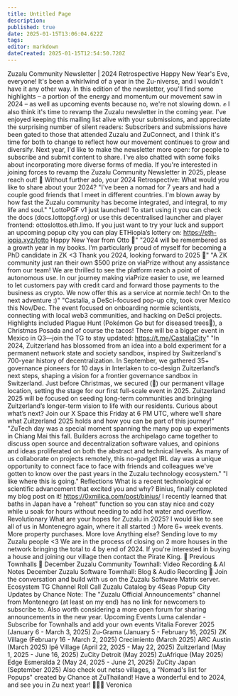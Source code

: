 ```yaml
---
title: Untitled Page
description: 
published: true
date: 2025-01-15T13:06:04.622Z
tags: 
editor: markdown
dateCreated: 2025-01-15T12:54:50.720Z
---
```


Zuzalu Community Newsletter | 2024 Retrospective Happy New Year's Eve, everyone! It's been a whirlwind of a year in the Zu-niverse, and I wouldn't have it any other way. In this edition of the newsletter, you'll find some highlights – a portion of the energy and momentum our movement saw in 2024 – as well as upcoming events because no, we're not slowing down. ✊ I also think it's time to revamp the Zuzalu newsletter in the coming year. I've enjoyed keeping this mailing list alive with your submissions, and appreciate the surprising number of silent readers: Subscribers and submissions have been gated to those that attended Zuzalu and ZuConnect, and I think it's time for both to change to reflect how our movement continues to grow and diversify. Next year, I'd like to make the newsletter more open: for people to subscribe and submit content to share. I've also chatted with some folks about incorporating more diverse forms of media. If you're interested in joining forces to revamp the Zuzalu Community Newsletter in 2025, please reach out! 🤗 Without further ado, your 2024 Retrospective: What would you like to share about your 2024? "I've been a nomad for 7 years and had a couple good friends that I meet in different countries. I'm blown away by how fast the Zuzalu community has become integrated, and integral, to my life and soul." "LottoPGF v1 just launched! To start using it you can check the docs (docs.lottopgf.org) or use this decentralised launcher and player frontend: ottoslottos.eth.limo. If you just want to try your luck and support an upcoming popup city you can play ETHiopia’s lottery on: https://eth-iopia.xyz/lotto Happy New Year from Otto 🐸" "2024 will be remembered as a growth year in my books. I'm particularly proud of myself for becoming a PhD candidate in ZK <3 Thank you 2024, looking forward to 2025 🙏" "A ZK community just ran their own $500 prize on viaPrize without any assistance from our team! We are thrilled to see the platform reach a point of autonomous use. In our journey making viaPrize easier to use, we learned to let customers pay with credit card and forward those payments to the business as crypto. We now offer this as a service at normie.tech! On to the next adventure :)" "Castalia, a DeSci-focused pop-up city, took over Mexico this Nov/Dec. The event focused on onboarding normie scientists, connecting with local web3 communities, and hacking on DeSci projects. Highlights included Plague Hunt (Pokémon Go but for diseased trees🤔), a Christmas Posada and of course the tacos! There will be a bigger event in Mexico in Q3—join the TG to stay updated: https://t.me/CastaliaCity" "In 2024, Zuitzerland has blossomed from an idea into a bold experiment for a permanent network state and society sandbox, inspired by Switzerland's 700-year history of decentralization. In September, we gathered 35+ governance pioneers for 10 days in Interlaken to co-design Zuitzerland’s next steps, shaping a vision for a frontier governance sandbox in Switzerland. Just before Christmas, we secured (🤞) our permanent village location, setting the stage for our first full-scale event in 2025. Zuitzerland 2025 will be focused on seeding long-term communities and bringing Zuitzerland’s longer-term vision to life with our residents. Curious about what’s next? Join our X Space this Friday at 6 PM UTC, where we’ll share what Zuitzerland 2025 holds and how you can be part of this journey!" "ZuTech day was a special moment spanning the many pop up experiments in Chiang Mai this fall. Builders across the archipelago came together to discuss open source and decentralization software values, and opinions and ideas proliferated on both the abstract and technical levels. As many of us collaborate on projects remotely, this no-gadget IRL day was a unique opportunity to connect face to face with friends and colleagues we've gotten to know over the past years in the Zuzalu technology ecosystem." "I like where this is going." Reflections What is a recent technological or scientific advancement that excited you and why? Binius, finally completed my blog post on it! https://0xmilica.com/post/binius/ I recently learned that baths in Japan have a "reheat" function so you can stay nice and cozy while u soak for hours without needing to add hot water and overflow. Revolutionary What are your hopes for Zuzalu in 2025? I would like to see all of us in Montenegro again, where it all started :) More 6+ week events. More property purchases. More love Anything else? Sending love to my Zuzalu people <3 We are in the process of closing on 2 more houses in the network bringing the total to 4 by end of 2024. If you're interested in buying a house and joining our village then contact the Pirate King. 📣 Previous Townhalls 📣 December Zuzalu Community Townhall: Video Recording & AI Notes December Zuzalu Software Townhall: Blog & Audio Recording 🔧 Join the conversation and build with us on the Zuzalu Software Matrix server. Ecosystem TG Channel Roll Call Zuzalu Catalog by 4Seas Popup City Updates by Chance Note: The "Zuzalu Official Announcements" channel from Montenegro (at least on my end) has no link for newcomers to subscribe to. Also worth considering a more open forum for sharing announcements in the new year. Upcoming Events Luma calendar - Subscribe for Townhalls and add your own events Vitalia Forever 2025 (January 6 - March 3, 2025) Zu-Grama (January 5 - February 16, 2025) ZK Village (February 16 - March 2, 2025) Crecimiento (March 2025) ARC Austin (March 2025) Ipê Village (April 22, 2025 - May 22, 2025) Zuitzerland (May 1, 2025 - June 16, 2025) ZuCity Detroit (May 2025) ZuAfrique (May 2025) Edge Esmeralda 2 (May 24, 2025 - June 21, 2025) ZuCity Japan (September 2025) Also check out netso villages, a "Nomad's list for Popups" created by Chance at ZuThailand! Have a wonderful end to 2024, and see you in Zu next year! 🎉🍀💕 Veronica